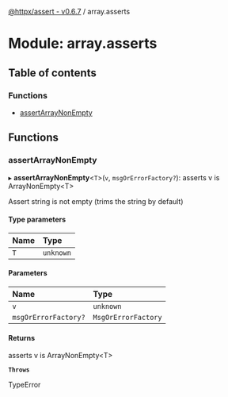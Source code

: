[@httpx/assert - v0.6.7](../README.md) / array.asserts

# Module: array.asserts

## Table of contents

### Functions

- [assertArrayNonEmpty](array_asserts.md#assertarraynonempty)

## Functions

### assertArrayNonEmpty

▸ **assertArrayNonEmpty**\<`T`\>(`v`, `msgOrErrorFactory?`): asserts v is ArrayNonEmpty\<T\>

Assert string is not empty (trims the string by default)

#### Type parameters

| Name | Type |
| :------ | :------ |
| `T` | `unknown` |

#### Parameters

| Name | Type |
| :------ | :------ |
| `v` | `unknown` |
| `msgOrErrorFactory?` | `MsgOrErrorFactory` |

#### Returns

asserts v is ArrayNonEmpty\<T\>

**`Throws`**

TypeError
